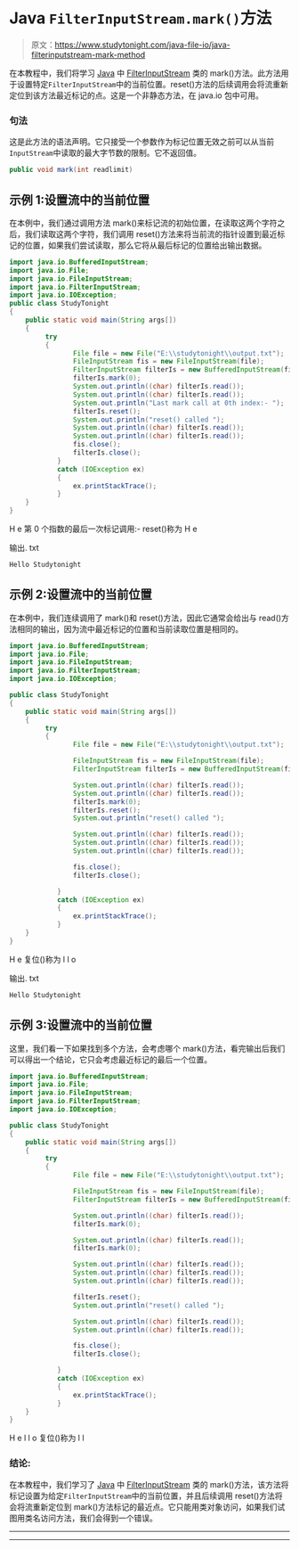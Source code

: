 # Java `FilterInputStream.mark()`方法

> 原文：<https://www.studytonight.com/java-file-io/java-filterinputstream-mark-method>

在本教程中，我们将学习 [Java](https://www.studytonight.com/java/) 中 [FilterInputStream](https://www.studytonight.com/java-file-io/java-filterinputstream-class) 类的 mark()方法。此方法用于设置特定`FilterInputStream`中的当前位置。reset()方法的后续调用会将流重新定位到该方法最近标记的点。这是一个非静态方法，在 java.io 包中可用。

### 句法

这是此方法的语法声明。它只接受一个参数作为标记位置无效之前可以从当前`InputStream`中读取的最大字节数的限制。它不返回值。

```java
public void mark(int readlimit)  
```

## 示例 1:设置流中的当前位置

在本例中，我们通过调用方法 mark()来标记流的初始位置，在读取这两个字符之后，我们读取这两个字符，我们调用 reset()方法来将当前流的指针设置到最近标记的位置，如果我们尝试读取，那么它将从最后标记的位置给出输出数据。

```java
import java.io.BufferedInputStream;
import java.io.File;
import java.io.FileInputStream;
import java.io.FilterInputStream;
import java.io.IOException;
public class StudyTonight
{
	public static void main(String args[])
	{
		 try
		 {			 
	            File file = new File("E:\\studytonight\\output.txt");
	            FileInputStream fis = new FileInputStream(file);
	            FilterInputStream filterIs = new BufferedInputStream(fis);	 
	            filterIs.mark(0);
	            System.out.println((char) filterIs.read());
	            System.out.println((char) filterIs.read());
	            System.out.println("Last mark call at 0th index:- ");
	            filterIs.reset();
	            System.out.println("reset() called ");
	            System.out.println((char) filterIs.read());
	            System.out.println((char) filterIs.read());
	            fis.close();
	            filterIs.close();
	        } 
		 	catch (IOException ex) 
		 	{
	            ex.printStackTrace();
	        }
	}
}
```

H
e
第 0 个指数的最后一次标记调用:-
reset()称为
H
e

输出. txt

```java
Hello Studytonight
```

## 示例 2:设置流中的当前位置

在本例中，我们连续调用了 mark()和 reset()方法，因此它通常会给出与 read()方法相同的输出，因为流中最近标记的位置和当前读取位置是相同的。

```java
import java.io.BufferedInputStream;
import java.io.File;
import java.io.FileInputStream;
import java.io.FilterInputStream;
import java.io.IOException;

public class StudyTonight
{
	public static void main(String args[])
	{
		 try
		 {			 
	            File file = new File("E:\\studytonight\\output.txt");

	            FileInputStream fis = new FileInputStream(file);
	            FilterInputStream filterIs = new BufferedInputStream(fis);	 	           

	            System.out.println((char) filterIs.read());
	            System.out.println((char) filterIs.read());
	            filterIs.mark(0);
	            filterIs.reset();
	            System.out.println("reset() called ");

	            System.out.println((char) filterIs.read());
	            System.out.println((char) filterIs.read());
	            System.out.println((char) filterIs.read());

	            fis.close();
	            filterIs.close();

	        } 
		 	catch (IOException ex) 
		 	{
	            ex.printStackTrace();
	        }
	}
}
```

H
e
复位()称为
l
l
o

输出. txt

```java
Hello Studytonight
```

## 示例 3:设置流中的当前位置

这里，我们看一下如果找到多个方法，会考虑哪个 mark()方法，看完输出后我们可以得出一个结论，它只会考虑最近标记的最后一个位置。

```java
import java.io.BufferedInputStream;
import java.io.File;
import java.io.FileInputStream;
import java.io.FilterInputStream;
import java.io.IOException;

public class StudyTonight
{
	public static void main(String args[])
	{
		 try
		 {			 
	            File file = new File("E:\\studytonight\\output.txt");

	            FileInputStream fis = new FileInputStream(file);
	            FilterInputStream filterIs = new BufferedInputStream(fis);	 	           

	            System.out.println((char) filterIs.read());
	            filterIs.mark(0);

	            System.out.println((char) filterIs.read());
	            filterIs.mark(0);

	            System.out.println((char) filterIs.read());
	            System.out.println((char) filterIs.read());
	            System.out.println((char) filterIs.read());

	            filterIs.reset();
	            System.out.println("reset() called ");

	            System.out.println((char) filterIs.read());
	            System.out.println((char) filterIs.read());

	            fis.close();
	            filterIs.close();

	        } 
		 	catch (IOException ex) 
		 	{
	            ex.printStackTrace();
	        }
	}
}
```

H
e
l
l
o
复位()称为
l
l

### 结论:

在本教程中，我们学习了 [Java](https://www.studytonight.com/java/) 中 [FilterInputStream](https://www.studytonight.com/java-file-io/java-filterinputstream-class) 类的 mark()方法，该方法将标记设置为给定`FilterInputStream`中的当前位置，并且后续调用 reset()方法将会将流重新定位到 mark()方法标记的最近点。它只能用类对象访问，如果我们试图用类名访问方法，我们会得到一个错误。

* * *

* * *